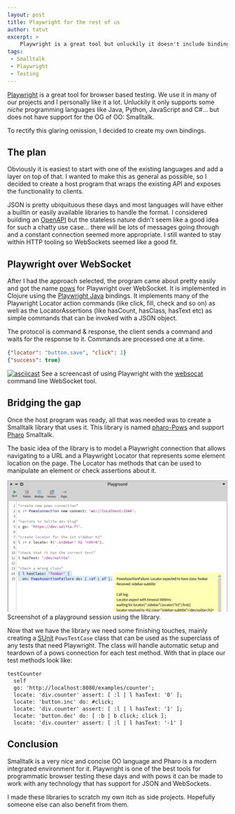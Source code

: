 ```yaml
---
layout: post
title: Playwright for the rest of us
author: tatut
excerpt: >
    Playwright is a great tool but unluckily it doesn't include bindings for every language... until now.
tags:
 - Smalltalk
 - Playwright
 - Testing
---
```


[Playwright](https://playwright.dev) is a great tool for browser based testing. We use it in many of
our projects and I personally like it a lot. Unluckily it only supports some *niche* programming
languages like Java, Python, JavaScript and C#... but does not have support for the OG of OO: Smalltalk.

To rectify this glaring omission, I decided to create my own bindings.

## The plan

Obviously it is easiest to start with one of the existing languages and add a layer on top of that.
I wanted to make this as general as possible, so I decided to create a host program that wraps the
existing API and exposes the functionality to clients.

JSON is pretty ubiquituous these days and most languages will have either a builtin or easily available
libraries to handle the format. I considered building an [OpenAPI](https://www.openapis.org) but the
stateless nature didn't seem like a good idea for such a chatty use case... there will be lots of
messages going through and a constant connection seemed more appropriate. I still wanted to stay
within HTTP tooling so WebSockets seemed like a good fit.

## Playwright over WebSocket

After I had the approach selected, the program came about pretty easily and got the name [pows](https://github.com/tatut/pows)
for Playwright over WebSocket. It is implemented in Clojure using the [Playwright Java](https://playwright.dev/java/)
bindings. It implements many of the Playwright Locator action commands (like click, fill, check and so on)
as well as the LocatorAssertions (like hasCount, hasClass, hasText etc) as simple commands that can
be invoked with a JSON object.

The protocol is command & response, the client sends a command and waits for the response to it.
Commands are processed one at a time.

```json
{"locator": "button.save", "click": 1}
{"success": true}
```

[![asciicast](https://asciinema.org/a/630656.svg)](https://asciinema.org/a/630656)
See a screencast of using Playwright with the [websocat](https://github.com/vi/websocat)
command line WebSocket tool.

## Bridging the gap

Once the host program was ready, all that was needed was to create a Smalltalk library that uses it.
This library is named [pharo-Pows](https://github.com/tatut/pharo-Pows) and support
[Pharo](https://pharo.org) Smalltalk.

The basic idea of the library is to model a Playwright connection that allows navigating to a URL
and a Playwright Locator that represents some element location on the page.
The Locator has methods that can be used to manipulate an element or check
assertions about it.

![playground](/img/2024-01-pows/pharo-Pows-playground.png)
Screenshot of a playground session using the library.

Now that we have the library we need some finishing touches, mainly creating a [SUnit](https://sunit.sourceforge.net)
`PowsTestCase` class that can be used as the superclass of any tests that need Playwright. The class
will handle automatic setup and teardown of a pows connection for each test method.
With that in place our test methods look like:

```smalltalk
testCounter
  self
  go: 'http://localhost:8080/examples/counter';
  locate: 'div.counter' assert: [ :l | l hasText: '0' ];
  locate: 'button.inc' do: #click;
  locate: 'div.counter' assert: [ :l | l hasText: '1' ];
  locate: 'button.dec' do: [ :b | b click; click ];
  locate: 'div.counter' assert: [ :l | l hasText: '-1' ]
```

## Conclusion

Smalltalk is a very nice and concise OO language and Pharo is a modern integrated environment
for it.
Playwright is one of the best tools for programmatic browser testing these days and with pows
it can be made to work with any technology that has support for JSON and WebSockets.

I made these libraries to scratch my own itch as side projects.
Hopefully someone else can also benefit from them.
